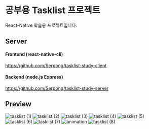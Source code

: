 # 공부용 Tasklist 프로젝트

React-Native 학습용 프로젝트입니다.

## Server
#### Frontend (react-native-cli)
https://github.com/Serpong/tasklist-study-client 

#### Backend (node.js Express)
https://github.com/Serpong/tasklist-study-server  
  
  

<!--
## Node modules
- react: 17.0.2
- react-native: 0.68.1
- react-navigation: 6.0.10
- react-native-vector-icons: 9.1.0
- react-native-gesture-handler: 2.4.2
- react-native-reanimated: 2.8.0
- react-native-image-picker: 4.8.3
- axios: 0.27.2
- redux: 4.2.0
- react-redux: 8.0.1
-->



## Preview
![tasklist (1)](https://user-images.githubusercontent.com/9810848/170917061-f96c843c-611d-436a-a73e-2698201c7273.jpg)
![tasklist (2)](https://user-images.githubusercontent.com/9810848/170917064-49b0a8c2-b944-4f4e-bc97-707fd2cf5346.jpg)
![tasklist (3)](https://user-images.githubusercontent.com/9810848/170917050-5d90fb89-6132-4aa6-b895-ddae1c147ad0.jpg)
![tasklist (4)](https://user-images.githubusercontent.com/9810848/170917053-d2fde3be-777d-489e-9cc7-fe13c5c0af5b.jpg)
![tasklist (5)](https://user-images.githubusercontent.com/9810848/170917055-e9cb4db5-d563-4853-a2f1-ceca3ce95fe4.jpg)
![tasklist (6)](https://user-images.githubusercontent.com/9810848/170917057-b7d3c2a3-602f-458e-9310-4a84d41a4c03.jpg)
![tasklist (7)](https://user-images.githubusercontent.com/9810848/170917058-8eaeaf06-f27c-4ad8-927c-1ff1d4201d8e.jpg)
![animation](https://user-images.githubusercontent.com/9810848/170916892-e314fecc-bc00-4b04-9a8b-937717e8f665.gif)
![tasklist (8)](https://user-images.githubusercontent.com/9810848/170917060-d02cf806-b4db-46b8-86e7-e8227943718e.jpg)
